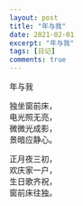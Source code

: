 ```yaml
---
layout: post
title: "年与我"
date: 2021-02-01
excerpt: "年与我"
tags: [日记]
comments: true
---
```


年与我

独坐窗前床，  
电光照无亮，  
微微光成影，  
景暗应静心。  

正月夜三初，  
欢庆家一户，  
生日歌齐祝，  
窗前床往独。  
